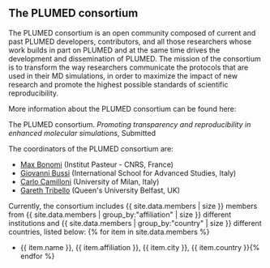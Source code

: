 The PLUMED consortium
-----------------------------
The PLUMED consortium is an open community composed of current and past PLUMED developers, contributors, 
and all those researchers whose work builds in part on PLUMED and at the same time drives 
the development and dissemination of PLUMED.
The mission of the consortium is to transform the way researchers communicate the 
protocols that are used in their MD simulations, in order to maximize the impact of 
new research and promote the highest possible standards of scientific reproducibility. 

More information about the PLUMED consortium can be found here:

The PLUMED consortium.
_Promoting transparency and reproducibility in enhanced molecular simulations_,
Submitted

The coordinators of the PLUMED consortium are:

* [Max Bonomi](https://research.pasteur.fr/en/member/massimiliano-bonomi/) (Institut Pasteur - CNRS, France) 
* [Giovanni Bussi](http://people.sissa.it/%7Ebussi) (International School for Advanced Studies, Italy)
* [Carlo Camilloni](http://sites.unimi.it/camilloni) (University of Milan, Italy)
* [Gareth Tribello](http://titus.phy.qub.ac.uk/members/gareth/) (Queen's University Belfast, UK)

Currently, the consortium includes {{ site.data.members | size }} members
from {{ site.data.members | group_by:"affiliation" | size }} different institutions and
{{ site.data.members | group_by:"country" | size }} different countries, listed below:
{% for item in site.data.members %}
* {{ item.name }}, {{ item.affiliation }}, {{ item.city }}, {{ item.country }}{% endfor %}
